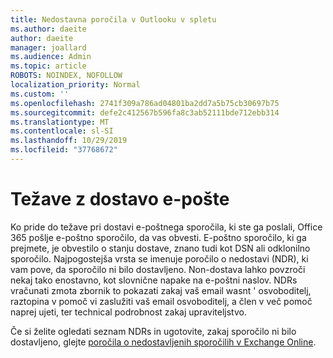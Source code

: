 ```yaml
---
title: Nedostavna poročila v Outlooku v spletu
ms.author: daeite
author: daeite
manager: joallard
ms.audience: Admin
ms.topic: article
ROBOTS: NOINDEX, NOFOLLOW
localization_priority: Normal
ms.custom: ''
ms.openlocfilehash: 2741f309a786ad04801ba2dd7a5b75cb30697b75
ms.sourcegitcommit: defe2c412567b596fa8c3ab52111bde712ebb314
ms.translationtype: MT
ms.contentlocale: sl-SI
ms.lasthandoff: 10/29/2019
ms.locfileid: "37768672"
---
```

# <a name="issues-with-email-delivery"></a>Težave z dostavo e-pošte

Ko pride do težave pri dostavi e-poštnega sporočila, ki ste ga poslali, Office 365 pošlje e-poštno sporočilo, da vas obvesti. E-poštno sporočilo, ki ga prejmete, je obvestilo o stanju dostave, znano tudi kot DSN ali odklonilno sporočilo. Najpogostejša vrsta se imenuje poročilo o nedostavi (NDR), ki vam pove, da sporočilo ni bilo dostavljeno. Non-dostava lahko povzroči nekaj tako enostavno, kot slovnične napake na e-poštni naslov. NDRs vračunati zmota zbornik to pokazati zakaj vaš email wasnt ' osvoboditelj, raztopina v pomoč vi zaslužiti vaš email osvoboditelj, a člen v več pomoč naprej ujeti, ter technical podrobnost zakaj upraviteljstvo.

Če si želite ogledati seznam NDRs in ugotovite, zakaj sporočilo ni bilo dostavljeno, glejte [poročila o nedostavljenih sporočilih v Exchange Online](https://docs.microsoft.com/exchange/mail-flow-best-practices/non-delivery-reports-in-exchange-online/non-delivery-reports-in-exchange-online).